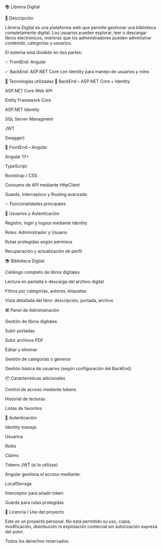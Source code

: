 📚 Libreria Digital

📖 Descripción

Libreria Digital es una plataforma web que permite gestionar una biblioteca completamente digital.
Los usuarios pueden explorar, leer o descargar libros electrónicos, mientras que los administradores pueden administrar contenido, categorías y usuarios.

El sistema está dividido en dos partes:

✅ FrontEnd: Angular

✅ BackEnd: ASP.NET Core con Identity para manejo de usuarios y roles

🧰 Tecnologías utilizadas
🔹 BackEnd – ASP.NET Core + Identity

ASP.NET Core Web API

Entity Framework Core

ASP.NET Identity

SQL Server Managment

JWT

Swagger)

🔹 FrontEnd – Angular

Angular 17+

TypeScript

Bootstrap / CSS

Consumo de API mediante HttpClient

Guards, Interceptors y Routing avanzado

✨ Funcionalidades principales

👤 Usuarios y Autenticación

Registro, login y logout mediante Identity

Roles: Administrador y Usuario

Rutas protegidas según permisos

Recuperación y actualización de perfil

📚 Biblioteca Digital

Catálogo completo de libros digitales

Lectura en pantalla o descarga del archivo digital

Filtros por categorías, autores, etiquetas

Vista detallada del libro: descripción, portada, archivo


🛠️ Panel de Administración

Gestión de libros digitales

Subir portadas

Subir archivos PDF

Editar y eliminar

Gestión de categorías o géneros

Gestión básica de usuarios (según configuración del BackEnd)

📦 Características adicionales

Control de acceso mediante tokens

Historial de lecturas

Listas de favoritos

🔐 Autenticación

Identity maneja:

Usuarios

Roles

Claims

Tokens JWT (si lo utilizas)

Angular gestiona el acceso mediante:

LocalStorage

Interceptor para añadir token

Guards para rutas protegidas


📌 Licencia / Uso del proyecto

Este es un proyecto personal.
No está permitido su uso, copia, modificación, distribución ni explotación comercial sin autorización expresa del autor.

Todos los derechos reservados.
